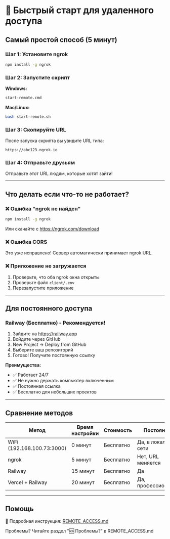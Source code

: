 # 🚀 Быстрый старт для удаленного доступа

## Самый простой способ (5 минут)

### Шаг 1: Установите ngrok
```bash
npm install -g ngrok
```

### Шаг 2: Запустите скрипт
**Windows:**
```bash
start-remote.cmd
```

**Mac/Linux:**
```bash
bash start-remote.sh
```

### Шаг 3: Скопируйте URL
После запуска скрипта вы увидите URL типа:
```
https://abc123.ngrok.io
```

### Шаг 4: Отправьте друзьям
Отправьте этот URL людям, которые хотят зайти!

---

## Что делать если что-то не работает?

### ❌ Ошибка "ngrok не найден"
```bash
npm install -g ngrok
```
Или скачайте с https://ngrok.com/download

### ❌ Ошибка CORS
Это уже исправлено! Сервер автоматически принимает ngrok URL.

### ❌ Приложение не загружается
1. Проверьте, что оба ngrok окна открыты
2. Проверьте файл `client/.env`
3. Перезапустите приложение

---

## Для постоянного доступа

### Railway (Бесплатно) - Рекомендуется!

1. Зайдите на https://railway.app
2. Войдите через GitHub
3. New Project → Deploy from GitHub
4. Выберите ваш репозиторий
5. Готово! Получите постоянную ссылку

**Преимущества:**
- ✅ Работает 24/7
- ✅ Не нужно держать компьютер включенным
- ✅ Постоянная ссылка
- ✅ Бесплатно для небольших проектов

---

## Сравнение методов

| Метод | Время настройки | Стоимость | Постоянный |
|-------|----------------|-----------|------------|
| WiFi (192.168.100.73:3000) | 0 минут | Бесплатно | Да, в локальной сети |
| ngrok | 5 минут | Бесплатно | Нет, URL меняется |
| Railway | 15 минут | Бесплатно | Да |
| Vercel + Railway | 20 минут | Бесплатно | Да, профессионально |

---

## Помощь

📖 Подробная инструкция: [REMOTE_ACCESS.md](./REMOTE_ACCESS.md)

Проблемы? Читайте раздел "🆘 Проблемы?" в REMOTE_ACCESS.md

